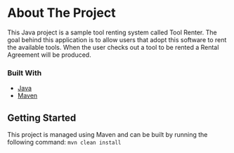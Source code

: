 # About The Project
This Java project is a sample tool renting system called Tool Renter. The goal behind this application is to allow users that adopt this software to rent the available tools. When the user checks out a tool to be rented a Rental Agreement will be produced.

### Built With
* [Java](https://openjdk.java.net/projects/jdk/17/)
* [Maven](https://maven.apache.org/)

## Getting Started
This project is managed using Maven and can be built by running the following command:
`mvn clean install`
